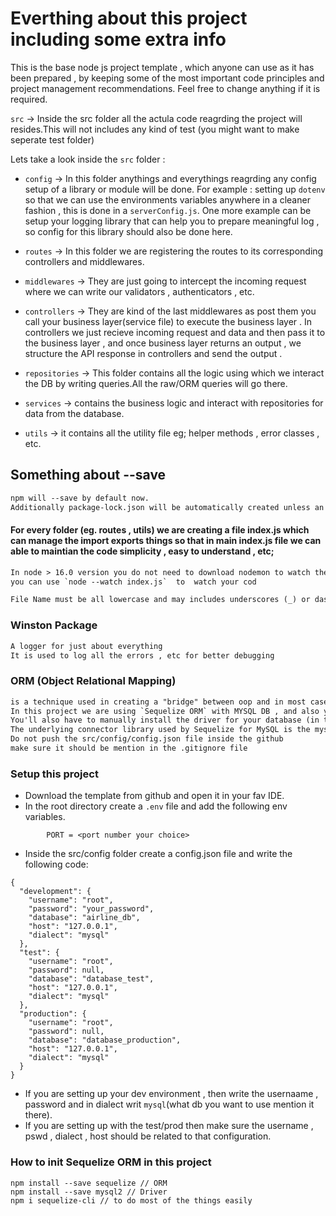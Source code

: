 # Everthing about this project including some extra info

This is the base node js project template , which anyone can use as it has been prepared , by keeping some of the most important code principles and project management recommendations. Feel free to change anything if it is required.


`src` -> Inside the src folder all the actula code reagrding the project will resides.This will not includes any kind of test (you might want to make seperate test folder)

Lets take a look inside the `src` folder :
- `config` -> In this folder  anythings and everythings reagrding any config  setup of a library or module will be done. For example : setting up `dotenv` so that we can use the environments  variables anywhere in a cleaner fashion , this is done in a `serverConfig.js`. One more example can be setup your logging library that can help you to prepare meaningful log , so config for this library should also be done here.

- `routes` -> In this folder we are registering the routes to its corresponding controllers and middlewares.
- `middlewares` -> They are just going to intercept the incoming request where we can write our validators , authenticators , etc.

- `controllers` -> They are kind of the last middlewares as post them you call your business layer(service file) to execute the business layer . In controllers we just recieve incoming request and data and then pass it to the business layer , and once business layer returns an output , we structure the API response in controllers and send the  output .

- `repositories` -> This folder contains all the logic using which we interact the DB by writing queries.All the raw/ORM queries will go there.
- `services` ->  contains the business logic and interact with repositories for data from the database.
- `utils` -> it contains all the utility file eg; helper methods , error classes , etc.


## Something about --save
```txt
npm will --save by default now.
Additionally package-lock.json will be automatically created unless an npm-srinkwrap.json exists.
 ```

#### For every folder (eg. routes , utils) we are creating a file index.js which can manage the import exports things so that in main index.js file we can able to maintian the code simplicity , easy to understand , etc;

```txt
In node > 16.0 version you do not need to download nodemon to watch the files
you can use `node --watch index.js`  to  watch your cod
```

```txt
File Name must be all lowercase and may includes underscores (_) or dashes(-) but no additional puncutation.follow the convention that your project uses Filenames extension must be .js
``` 

### Winston Package
```txt
A logger for just about everything
It is used to log all the errors , etc for better debugging
```


### ORM (Object Relational Mapping)
```txt
is a technique used in creating a "bridge" between oop and in most cases relational db.
In this project we are using `Sequelize ORM` with MYSQL DB , and also you need to install `driver` which can tell to the sequlizer that which type of db i am using.
You'll also have to manually install the driver for your database (in this project we are using MYSQL)
The underlying connector library used by Sequelize for MySQL is the mysql2 npm package.
Do not push the src/config/config.json file inside the github
make sure it should be mention in the .gitignore file
``` 

### Setup this project
- Download the template from github and open it in your fav IDE.
- In the root directory create a `.env` file and add the following env variables.

```
        PORT = <port number your choice>

```
- Inside the src/config folder create a config.json file and write the following code:
```
{
  "development": {
    "username": "root",
    "password": "your_password",
    "database": "airline_db",
    "host": "127.0.0.1",
    "dialect": "mysql"
  },
  "test": {
    "username": "root",
    "password": null,
    "database": "database_test",
    "host": "127.0.0.1",
    "dialect": "mysql"
  },
  "production": {
    "username": "root",
    "password": null,
    "database": "database_production",
    "host": "127.0.0.1",
    "dialect": "mysql"
  }
}

```
- If you are setting up your dev environment , then write the usernaame , password and in dialect writ `mysql`(what db you want to use mention it there).
- If you are setting up with the test/prod then make sure the username , pswd , dialect , host should be related to that configuration.


### How to init Sequelize ORM in this project
```JS
npm install --save sequelize // ORM
npm install --save mysql2 // Driver
npm i sequelize-cli // to do most of the things easily 

```
